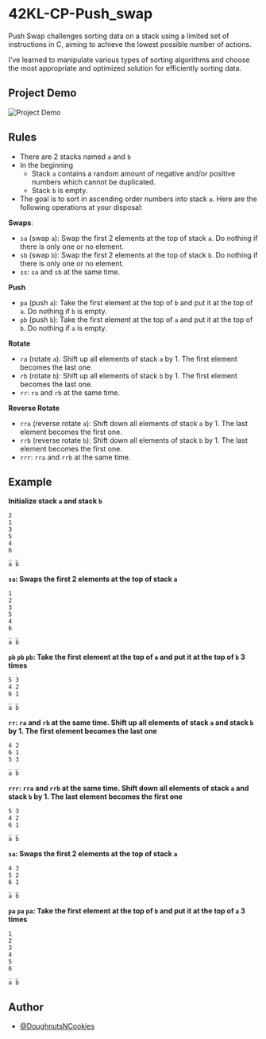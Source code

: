 # 42KL-CP-Push_swap

Push Swap challenges sorting data on a stack using a limited set of instructions in C, aiming to achieve the lowest possible number of actions.

I've learned to manipulate various types of sorting algorithms and choose the most appropriate and optimized solution for efficiently sorting data.


## Project Demo

![Project Demo](https://github.com/DoughnutsNCookies/42KL-CP-Push_swap/blob/main/readmeAssets/Push%20Swap-gif.gif)


## Rules
- There are 2 stacks named `a` and `b`
- In the beginning
    - Stack `a` contains a random amount of negative and/or positive numbers which cannot be duplicated.
    - Stack `b` is empty.
- The goal is to sort in ascending order numbers into stack `a`. Here are the following operations at your disposal:

**Swaps**:
- `sa` (swap `a`): Swap the first 2 elements at the top of stack `a`. Do nothing if there is only one or no element.
- `sb` (swap `b`): Swap the first 2 elements at the top of stack `b`. Do nothing if there is only one or no element.
- `ss`: `sa` and `sb` at the same time.

**Push**    
- `pa` (push `a`): Take the first element at the top of `b` and put it at the top of `a`. Do nothing if `b` is empty.
- `pb` (push `b`): Take the first element at the top of `a` and put it at the top of `b`. Do nothing if `a` is empty.
    
**Rotate**
- `ra` (rotate `a`): Shift up all elements of stack `a` by 1. The first element becomes the last one.
- `rb` (rotate `b`): Shift up all elements of stack `b` by 1. The first element becomes the last one.
- `rr`: `ra` and `rb` at the same time.

**Reverse Rotate**
- `rra` (reverse rotate `a`): Shift down all elements of stack `a` by 1. The last element becomes the first one.
- `rrb` (reverse rotate `b`): Shift down all elements of stack `b` by 1. The last element becomes the first one.
- `rrr`: `rra` and `rrb` at the same time.


## Example
**Initialize stack `a` and stack `b`**
```
2
1
3
5
4
6
_ _
a b
```

**`sa`: Swaps the first 2 elements at the top of stack `a`**
```
1
2
3
5
4
6
_ _
a b
```

**`pb` `pb` `pb`: Take the first element at the top of `a` and put it at the top of `b` 3 times**
```
5 3
4 2
6 1
_ _
a b
```

**`rr`: `ra` and `rb` at the same time. Shift up all elements of stack `a` and stack `b` by 1. The first element becomes the last one**
```
4 2
6 1
5 3
_ _
a b
```

**`rrr`: `rra` and `rrb` at the same time. Shift down all elements of stack `a` and stack `b` by 1. The last element becomes the first one**
```
5 3
4 2
6 1
_ _
a b
```

**`sa`: Swaps the first 2 elements at the top of stack `a`**
```
4 3
5 2
6 1
_ _
a b
```

**`pa` `pa` `pa`: Take the first element at the top of `b` and put it at the top of `a` 3 times**
```
1
2
3
4 
5 
6 
_ _
a b
```
## Author
- [@DoughnutsNCookies](https://www.github.com/DoughnutsNCookies)


